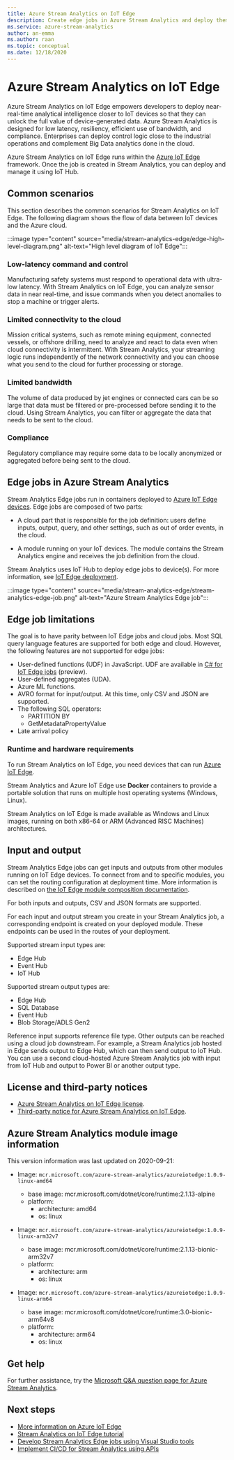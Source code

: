 ```yaml
---
title: Azure Stream Analytics on IoT Edge
description: Create edge jobs in Azure Stream Analytics and deploy them to devices running Azure IoT Edge.
ms.service: azure-stream-analytics
author: an-emma
ms.author: raan
ms.topic: conceptual
ms.date: 12/18/2020
---
```


# Azure Stream Analytics on IoT Edge
 
Azure Stream Analytics on IoT Edge empowers developers to deploy near-real-time analytical intelligence closer to IoT devices so that they can unlock the full value of device-generated data. Azure Stream Analytics is designed for low latency, resiliency, efficient use of bandwidth, and compliance. Enterprises can deploy control logic close to the industrial operations and complement Big Data analytics done in the cloud.

Azure Stream Analytics on IoT Edge runs within the [Azure IoT Edge](https://azure.microsoft.com/campaigns/iot-edge/) framework. Once the job is created in Stream Analytics, you can deploy and manage it using IoT Hub.

## Common scenarios

This section describes the common scenarios for Stream Analytics on IoT Edge. The following diagram shows the flow of data between IoT devices and the Azure cloud.

:::image type="content" source="media/stream-analytics-edge/edge-high-level-diagram.png" alt-text="High level diagram of IoT Edge":::

### Low-latency command and control

Manufacturing safety systems must respond to operational data with ultra-low latency. With Stream Analytics on IoT Edge, you can analyze sensor data in near real-time, and issue commands when you detect anomalies to stop a machine or trigger alerts.

### Limited connectivity to the cloud

Mission critical systems, such as remote mining equipment, connected vessels, or offshore drilling, need to analyze and react to data even when cloud connectivity is intermittent. With Stream Analytics, your streaming logic runs independently of the network connectivity and you can choose what you send to the cloud for further processing or storage.

### Limited bandwidth

The volume of data produced by jet engines or connected cars can be so large that data must be filtered or pre-processed before sending it to the cloud. Using Stream Analytics, you can filter or aggregate the data that needs to be sent to the cloud.

### Compliance

Regulatory compliance may require some data to be locally anonymized or aggregated before being sent to the cloud.

## Edge jobs in Azure Stream Analytics

Stream Analytics Edge jobs run in containers deployed to [Azure IoT Edge devices](../iot-edge/about-iot-edge.md). Edge jobs are composed of two parts:

* A cloud part that is responsible for the job definition: users define inputs, output, query, and other settings, such as  out of order events, in the cloud.

* A module running on your IoT devices. The module contains the Stream Analytics engine and receives the job definition from the cloud. 

Stream Analytics uses IoT Hub to deploy edge jobs to device(s). For more information, see [IoT Edge deployment](../iot-edge/module-deployment-monitoring.md).

:::image type="content" source="media/stream-analytics-edge/stream-analytics-edge-job.png" alt-text="Azure Stream Analytics Edge job":::

## Edge job limitations

The goal is to have parity between IoT Edge jobs and cloud jobs. Most SQL query language features are supported for both edge and cloud. However, the following features are not supported for edge jobs:
* User-defined functions (UDF) in JavaScript. UDF are available in [C# for IoT Edge jobs](./stream-analytics-edge-csharp-udf.md) (preview).
* User-defined aggregates (UDA).
* Azure ML functions.
* AVRO format for input/output. At this time, only CSV and JSON are supported.
* The following  SQL operators:
    * PARTITION BY
    * GetMetadataPropertyValue
* Late arrival policy

### Runtime and hardware requirements
To run Stream Analytics on IoT Edge, you need devices that can run [Azure IoT Edge](https://azure.microsoft.com/campaigns/iot-edge/). 

Stream Analytics and Azure IoT Edge use **Docker** containers to provide a portable solution that runs on multiple host operating systems (Windows, Linux).

Stream Analytics on IoT Edge is made available as Windows and Linux images, running on both x86-64 or ARM (Advanced RISC Machines) architectures. 


## Input and output

Stream Analytics Edge jobs can get inputs and outputs from other modules running on IoT Edge devices. To connect from and to specific modules, you can set the routing configuration at deployment time. More information is described on [the IoT Edge module composition documentation](../iot-edge/module-composition.md).

For both inputs and outputs, CSV and JSON formats are supported.

For each input and output stream you create in your Stream Analytics job, a corresponding endpoint is created on your deployed module. These endpoints can be used in the routes of your deployment.

Supported stream input types are:
* Edge Hub
* Event Hub
* IoT Hub

Supported stream output types are:
* Edge Hub
* SQL Database
* Event Hub
* Blob Storage/ADLS Gen2

Reference input supports reference file type. Other outputs can be reached using a cloud job downstream. For example, a Stream Analytics job hosted in Edge sends output to Edge Hub, which can then send output to IoT Hub. You can use a second cloud-hosted Azure Stream Analytics job with input from IoT Hub and output to Power BI or another output type.

## License and third-party notices
* [Azure Stream Analytics on IoT Edge license](https://go.microsoft.com/fwlink/?linkid=862827). 
* [Third-party notice for Azure Stream Analytics on IoT Edge](https://go.microsoft.com/fwlink/?linkid=862828).

## Azure Stream Analytics module image information 

This version information was last updated on 2020-09-21:

- Image: `mcr.microsoft.com/azure-stream-analytics/azureiotedge:1.0.9-linux-amd64`
   - base image: mcr.microsoft.com/dotnet/core/runtime:2.1.13-alpine
   - platform:
      - architecture: amd64
      - os: linux
 
- Image: `mcr.microsoft.com/azure-stream-analytics/azureiotedge:1.0.9-linux-arm32v7`
   - base image: mcr.microsoft.com/dotnet/core/runtime:2.1.13-bionic-arm32v7
   - platform:
      - architecture: arm
      - os: linux
 
- Image: `mcr.microsoft.com/azure-stream-analytics/azureiotedge:1.0.9-linux-arm64`
   - base image: mcr.microsoft.com/dotnet/core/runtime:3.0-bionic-arm64v8
   - platform:
      - architecture: arm64
      - os: linux
      
      
## Get help
For further assistance, try the [Microsoft Q&A question page for Azure Stream Analytics](/answers/tags/179/azure-stream-analytics).

## Next steps

* [More information on Azure IoT Edge](../iot-edge/about-iot-edge.md)
* [Stream Analytics on IoT Edge tutorial](../iot-edge/tutorial-deploy-stream-analytics.md)
* [Develop Stream Analytics Edge jobs using Visual Studio tools](./stream-analytics-tools-for-visual-studio-edge-jobs.md)
* [Implement CI/CD for Stream Analytics using APIs](stream-analytics-cicd-api.md)

<!--Link references-->
[stream.analytics.developer.guide]: ../stream-analytics-developer-guide.md
[stream.analytics.scale.jobs]: stream-analytics-scale-jobs.md
[stream.analytics.introduction]: stream-analytics-introduction.md
[stream.analytics.get.started]: stream-analytics-real-time-fraud-detection.md
[stream.analytics.query.language.reference]: /stream-analytics-query/stream-analytics-query-language-reference
[stream.analytics.rest.api.reference]: /rest/api/streamanalytics/
